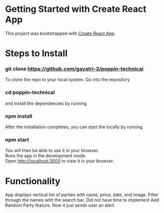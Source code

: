 # Getting Started with Create React App

This project was bootstrapped with [Create React App](https://github.com/facebook/create-react-app).

# Steps to Install

### git clone https://github.com/gayatri-3/poppin-technical
To clone the repo to your local system. Go into the repository

### cd poppin-technical
and install the dependencies by running

### npm install
After the installation completes, you can start the locally by running

### npm start
You will then be able to use it in your browser.\
Runs the app in the development mode.\
Open [http://localhost:3000](http://localhost:3000) to view it in your browser.

# Functionality 
App displays vertical list of parties with name, price, date, and image. 
Filter through the names with the search bar.
Did not have time to implement Add Random Party feature. Now it just sends user an alert. 
